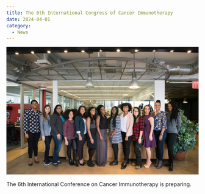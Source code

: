 ```yaml
---
title: The 6th International Congress of Cancer Immunotherapy
date: 2024-04-01
category:
  - News
---
```


![Group photo](/assets/image/groupphoto.jpg)

The 6th International Conference on Cancer Immunotherapy is preparing.
